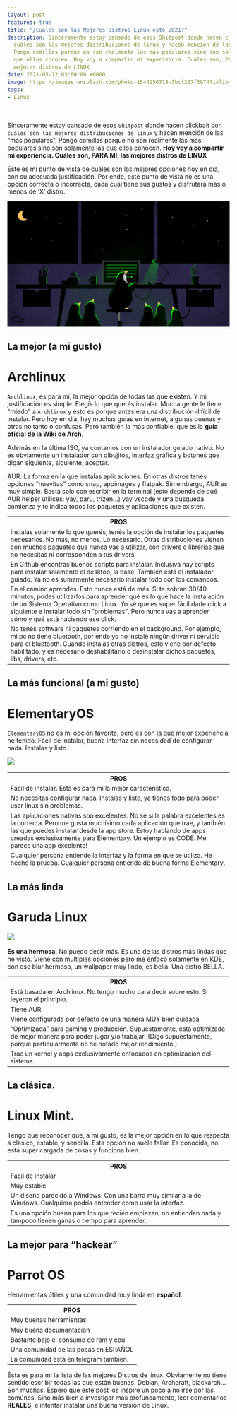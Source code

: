 ```yaml
---
layout: post
featured: true
title: "¿Cuales son las Mejores Distros Linux este 2021?"
description: Sinceramente estoy cansado de esos Shitpost donde hacen clickbait con
  cuáles son las mejores distribuciones de linux y hacen mención de las “más populares”.
  Pongo comillas porque no son realmente las más populares sino son solamente las
  que ellos conocen. Hoy voy a compartir mi experiencia. Cuáles son, PARA MI, las
  mejores distros de LINUX
date: 2021-05-12 03:00:00 +0000
image: https://images.unsplash.com/photo-1544256718-3bcf237f3974?ixlib=rb-1.2.1&ixid=MnwxMjA3fDB8MHxwaG90by1wYWdlfHx8fGVufDB8fHx8&auto=format&fit=crop&w=871&q=80
tags:
- Linux

---
```

Sinceramente estoy cansado de esos `Shitpost` donde hacen clickbait con `cuáles son las mejores distribuciones de linux` y hacen mención de las “más populares”. Pongo comillas porque no son realmente las más populares sino son solamente las que ellos conocen. **Hoy voy a compartir mi experiencia. Cuáles son, PARA MI, las mejores distros de LINUX**

Este es mi punto de vista de cuáles son las mejores opciones hoy en día, con su adecuada justificación. Por ende, este punto de vista no es una opción correcta o incorrecta, cada cual tiene sus gustos y disfrutará más o menos de ‘X’ distro.

![](/images/posts/distro.jpg)

## La mejor (a mi gusto)

# Archlinux

`Archlinux`, es para mí, la mejor opción de todas las que existen. Y mi justificación es simple. Elegís lo que querés instalar. Mucha gente le tiene “miedo” a `Archlinux` y esto es porque antes era una distribución difícil de instalar. Pero hoy en día, hay muchas guías en internet, algunas buenas y otras no tanto o confusas. Pero también la más confiable, que es la **guía oficial de la Wiki de Arch**.

Además en la última ISO, ya contamos con un instalador guíado nativo. No es obviamente un instalador con dibujitos, interfaz gráfica y botones que digan siguiente, siguiente, aceptar.

<div class="table-container">
<table>
<tr><th>PROS</th></tr>
<tr><td>Instalas solamente lo que querés, tenés la opción de instalar los paquetes necesarios. No más, no menos. Lo necesario. Otras distribuciones vienen con muchos paquetes que nunca vas a utilizar, con drivers o librerías que no necesitas ni corresponden a tus drivers.</td>
<tr><td>En Github encontras buenos scripts para instalar. Inclusiva hay scripts para instalar solamente el desktop, la base. También está el instalador guiado. Ya no es sumamente necesario instalar todo con los comandos.</td></tr>
<tr><td>En el camino aprendes. Esto nunca está de más. Si te sobran 30/40 minutos, podes utilizarlos para aprender qué es lo que hace la instalación de un Sistema Operativo como Linux. Yo sé que es super fácil darle click a siguiente e instalar todo sin “problemas”. Pero nunca vas a aprender cómo y qué está haciendo ese click.</td>AUR. La forma en la que instalas aplicaciones. En otras distros tenés opciones “nuevitas” como snap, appimages y flatpak. Sin embargo, AUR es muy simple. Basta solo con escribir en la terminal (esto depende de qué AUR helper utilices: yay, paru, trizen…) yay vscode y una busqueda comienza y te indica todos los paquetes y aplicaciones que existen.</tr>
<tr><td>No tenés software ni paquetes corriendo en el background. Por ejemplo, mi pc no tiene bluetooth, por ende yo no instalé ningún driver ni servicio para el bluetooth. Cuándo instalas otras distros, esto viene por defecto habilitado, y es necesario deshabilitarlo o desinstalar dichos paquetes, libs, drivers, etc.</td></tr>
</table>
</div>

## La más funcional (a mi gusto)

# ElementaryOS

`ElementaryOS` no es mi opción favorita, pero es con la que mejor experiencia he tenido. Fácil de instalar, buena interfaz sin necesidad de configurar nada. Instalas y listo.

![](https://blog.elementary.io/images/look-and-feel-changes-coming-elementary-os-6/accent-green.png)

<div class="table-container">
<table>
<tr><th>PROS</th></tr>
<tr><td>Fácil de instalar. Esta es para mi la mejor característica.</td></tr>
<tr><td>No necesitas configurar nada. Instalas y listo, ya tienes todo para poder usar linux sin problemas.</td></tr>
<tr><td>Las aplicaciones nativas son excelentes. No sé si la palabra excelentes es la correcta. Pero me gusta muchísimo cada aplicación que trae, y también las que puedes instalar desde la app store. Estoy hablando de apps creadas exclusivamente para Elementary. Un ejemplo es CODE. Me parece una app excelente!</td></tr>
<tr><td>Cualquier persona entiende la interfaz y la forma en que se utiliza. He hecho la prueba. Cualquier persona entiende de buena forma Elementary.</td></tr>
</table>
</div>

## La más linda

# Garuda Linux

![](https://i.blogs.es/27226e/garuda-dr460nized/1366_2000.jpg)

**Es una hermosa**. No puedo decir más. Es una de las distros más lindas que he visto. Viene con multiples opciones pero me enfoco solamente en KDE, con ese blur hermoso, un wallpaper muy lindo, es bella. Una distro BELLA. 

<div class="table-container"> <table> <tr><th>PROS</th></tr> <tr><td>Está basada en Archlinux. No tengo mucho para decir sobre esto. Si leyeron el principio.</td></tr> <tr><td>Tiene AUR.</td></tr> <tr><td>Viene configurada por defecto de una manera MUY bien cuidada</td></tr> <tr><td>“Optimizada” para gaming y producción. Supuestamente, está optimizada de mejor manera para poder jugar y/o trabajar. (Digo supuestamente, porque particularmente no he notado mejor rendimiento.)</td></tr> <tr><td>Trae un kernel y apps exclusivamente enfocados en optimización del sistema.</td></tr> </table> </div>

## La clásica.

# Linux Mint.

Tengo que reconocer que, a mi gusto, es la mejor opción en lo que respecta a clasico, estable, y sencilla. Esta opción no suele fallar. Es conocida, no está super cargada de cosas y funciona bien.

<div class="table-container"> <table> <tr><th>PROS</th></tr> <tr><td>Fácil de instalar</td></tr> <tr><td>Muy estable</td></tr> <tr><td>Un diseño parecido a Windows. Con una barra muy similar a la de Windows. Cualquiera podría entender como usar la interfaz.</td></tr> <tr><td>Es una opción buena para los que recién empiezan, no entienden nada y tampoco tienen ganas o tiempo para aprender.</td></tr> </table> </div>

## La mejor para “hackear”

# Parrot OS

Herramientas útiles y una comunidad muy linda en **español**.

<div class="table-container">
<table>
<tr><th>PROS</th></tr>
<tr><td>Muy buenas herramientas</td></tr>
<tr><td>Muy buena documentación</td></tr>
<tr><td>Bastante bajo el consumo de ram y cpu</td></tr>
<tr><td>Una comunidad de las pocas en ESPAÑOL</td></tr>
<tr><td>La comunidad está en telegram también.</td></tr>
</table>
</div>

Ésta es para mi la lista de las mejores Distros de linux. Obviamente no tiene sentido escribir todas las que están buenas. Debian, Archcraft, blackarch… Son muchas. Espero que este post los inspire un poco a no irse por las comúnes. Sino más bien a investigar más profundamente, leer comentarios **REALES**, e intentar instalar una buena versión de Linux.